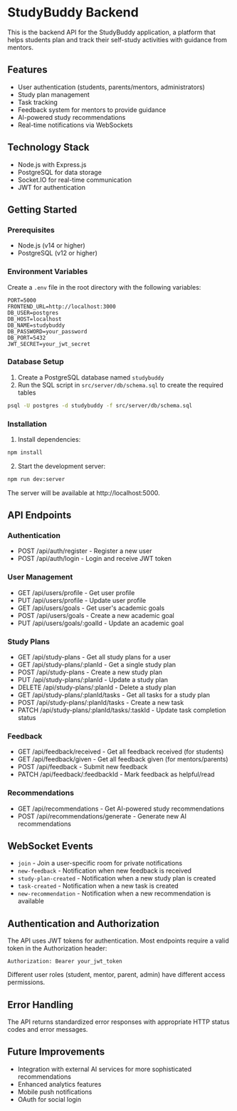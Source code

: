
# StudyBuddy Backend

This is the backend API for the StudyBuddy application, a platform that helps students plan and track their self-study activities with guidance from mentors.

## Features

- User authentication (students, parents/mentors, administrators)
- Study plan management
- Task tracking
- Feedback system for mentors to provide guidance
- AI-powered study recommendations
- Real-time notifications via WebSockets

## Technology Stack

- Node.js with Express.js
- PostgreSQL for data storage
- Socket.IO for real-time communication
- JWT for authentication

## Getting Started

### Prerequisites

- Node.js (v14 or higher)
- PostgreSQL (v12 or higher)

### Environment Variables

Create a `.env` file in the root directory with the following variables:

```
PORT=5000
FRONTEND_URL=http://localhost:3000
DB_USER=postgres
DB_HOST=localhost
DB_NAME=studybuddy
DB_PASSWORD=your_password
DB_PORT=5432
JWT_SECRET=your_jwt_secret
```

### Database Setup

1. Create a PostgreSQL database named `studybuddy`
2. Run the SQL script in `src/server/db/schema.sql` to create the required tables

```bash
psql -U postgres -d studybuddy -f src/server/db/schema.sql
```

### Installation

1. Install dependencies:
```bash
npm install
```

2. Start the development server:
```bash
npm run dev:server
```

The server will be available at http://localhost:5000.

## API Endpoints

### Authentication
- POST /api/auth/register - Register a new user
- POST /api/auth/login - Login and receive JWT token

### User Management
- GET /api/users/profile - Get user profile
- PUT /api/users/profile - Update user profile
- GET /api/users/goals - Get user's academic goals
- POST /api/users/goals - Create a new academic goal
- PUT /api/users/goals/:goalId - Update an academic goal

### Study Plans
- GET /api/study-plans - Get all study plans for a user
- GET /api/study-plans/:planId - Get a single study plan
- POST /api/study-plans - Create a new study plan
- PUT /api/study-plans/:planId - Update a study plan
- DELETE /api/study-plans/:planId - Delete a study plan
- GET /api/study-plans/:planId/tasks - Get all tasks for a study plan
- POST /api/study-plans/:planId/tasks - Create a new task
- PATCH /api/study-plans/:planId/tasks/:taskId - Update task completion status

### Feedback
- GET /api/feedback/received - Get all feedback received (for students)
- GET /api/feedback/given - Get all feedback given (for mentors/parents)
- POST /api/feedback - Submit new feedback
- PATCH /api/feedback/:feedbackId - Mark feedback as helpful/read

### Recommendations
- GET /api/recommendations - Get AI-powered study recommendations
- POST /api/recommendations/generate - Generate new AI recommendations

## WebSocket Events

- `join` - Join a user-specific room for private notifications
- `new-feedback` - Notification when new feedback is received
- `study-plan-created` - Notification when a new study plan is created
- `task-created` - Notification when a new task is created
- `new-recommendation` - Notification when a new recommendation is available

## Authentication and Authorization

The API uses JWT tokens for authentication. Most endpoints require a valid token in the Authorization header:

```
Authorization: Bearer your_jwt_token
```

Different user roles (student, mentor, parent, admin) have different access permissions.

## Error Handling

The API returns standardized error responses with appropriate HTTP status codes and error messages.

## Future Improvements

- Integration with external AI services for more sophisticated recommendations
- Enhanced analytics features
- Mobile push notifications
- OAuth for social login
